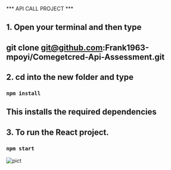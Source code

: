 ***  API CALL  PROJECT    ***

## 1. Open your terminal and then type
## git clone git@github.com:Frank1963-mpoyi/Comegetcred-Api-Assessment.git

## 2. cd into the new folder and type
### `npm install`
## This installs the required dependencies

## 3. To run the React project.
### `npm start`

![pict](https://user-images.githubusercontent.com/68503196/232169159-f37919b9-d03c-4184-a89c-eeeeec3386ef.png)